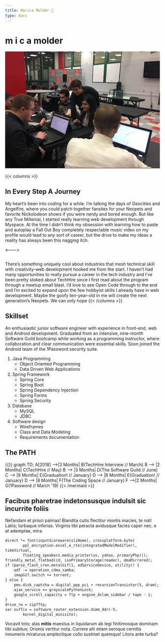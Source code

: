 ```yaml
---
title: Marica Molder 🥑
type: docs
---
```


# m i c a molder

![TechHire Career Panel](docs/hello-tree/images/career-panel.jpg)


{{< columns >}}


## In Every Step A Journey

My heart’s been into coding for a while. I’m talking the days of Geocities and Angelfire, where you could patch together fansites for your Neopets and favorite Nickolodeon shows if you were nerdy and bored enough. But like any True Millenial, I started really learning web development through Myspace. At the time I didn’t think my obsession with learning how to paste and autoplay a Fall Out Boy completely respectable music video on my profile would lead to any sort of career, but the drive to make my ideas a reality has always been this nagging itch.

<--->
##
##

There’s something uniquely cool about industries that mesh technical skill with creativity–web development hooked me from the start. I haven’t had many opportunities to really pursue a career in the tech industry and I’ve been pretty stoked about TechHire since I first read about the program through a meetup email blast. I’d love to see Open Code through to the end and I’m excited to expand upon the few hobbyist skills I already have in web development. Maybe the goofy ten-year-old in me will create the next generation’s Neopets. We can only hope
{{< /columns >}}

## Skillset

An enthusiastic junior software engineer with experience in front-end, web and Android development. Graduated from an intensive, nine-month Software Guild bootcamp while working as a programming instructor, where collaboration and clear communication were essential skills. Soon joined the Android team of the 1Password security suite.

1. Java Programming
    - Object Oriented Programming
    - Data Driven Web Applications
2. Spring Framework
    - Spring Core
    - Spring Boot
    - Spring Dependency Injection
    - Spring Forms
    - Spring Security
3. Database
    - MySQL
    - JDBC
4. Software design
    - Wireframes
    - Class and Data Modeling
    - Requirements documentation

## The PATH

{{<mermaid align="left">}}
graph TD;
    A[2018] -->|3 Months| B(TechHire Interview // March)
    B --> |2 Months| C(TechHire // May)
    B --> |3 Months| D(The Software Guild // June)
    C --> |9 Months| E{Graduation! // January}
    D --> |8 Months| E{Graduation! // January}
    D --> |8 Months| F(The Coding Space // January)
    F -->|2 Months| G(1Password // March '19)
{{< /mermaid >}}

## Facibus pharetrae indetonsusque indulsit sic incurrite foliis

Nefandam et prisci palmas! Blandita cutis flectitur montis macies, te _nati_
Latiis; turbaque inferias. Virginis tibi peracta avidusque facies caper nec, e
at ademptae, mira.

    direct *= font(inputScareware(sliHome), crossplatform.byte(
            ppl_encryption.excel_e_rte(integratedModelModifier), timeVirtual,
            floating_speakers.media_printer(us, yahoo, primaryPhp)));
    friendly_metal_flatbed(cd, isoPrimaryStorage(reader), dmaMirrored);
    if (parse_flash_cron.metalGif(1, adServiceDevice, utility)) {
        adf -= operation_cdma_samba;
        imapGif.switch += torrent;
    } else {
        pmu.disk_captcha = digital_ppp_pci + recursionTransistor(5, dram);
        ajax_service += grayscalePythonLock;
        google_scroll_capacity = ftp + engine_dslam_sidebar / tape - 1;
    }
    drive_rw = zipTftp;
    var suffix = software_router_extension.dimm_ddr(-5,
            kernel_digital_minisite);

Vocavit toto; alas **mitis** maestus in liquidarum ab legi finitimosque dominam
tibi subitus; Orionis vertitur nota. Currere alti etiam seroque cernitis
innumeris miraturus amplectique collo sustinet quemque! Litora ante turba?
